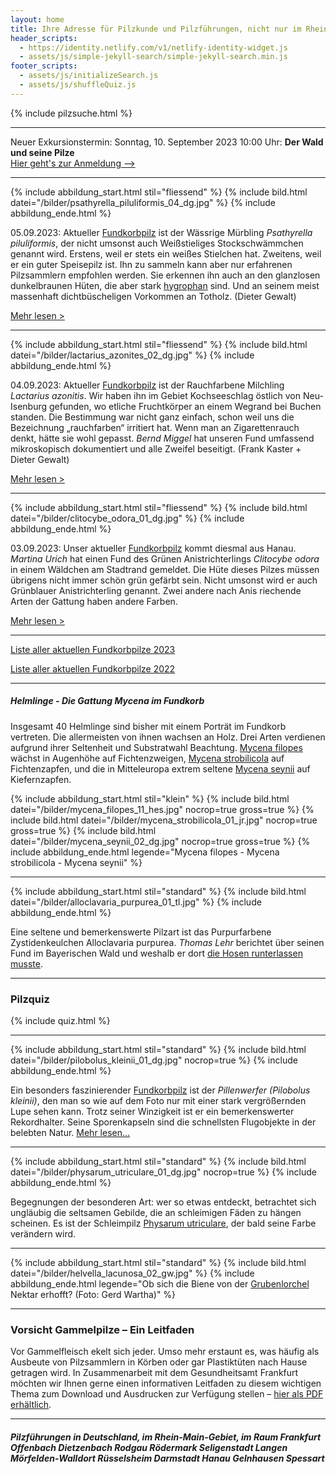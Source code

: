 ```yaml
---
layout: home
title: Ihre Adresse für Pilzkunde und Pilzführungen, nicht nur im Rhein-Main-Gebiet
header_scripts:
  - https://identity.netlify.com/v1/netlify-identity-widget.js
  - assets/js/simple-jekyll-search/simple-jekyll-search.min.js
footer_scripts:
  - assets/js/initializeSearch.js
  - assets/js/shuffleQuiz.js
---
```

{% include pilzsuche.html %}

- - -

Neuer Exkursionstermin: Sonntag, 10. September 2023 10:00 Uhr: **Der Wald und seine Pilze**\
[Hier geht's zur Anmeldung -->](/termine)

- - -

{% include abbildung_start.html stil="fliessend" %}
{% include bild.html datei="/bilder/psathyrella_piluliformis_04_dg.jpg" %}
{% include abbildung_ende.html %}

05.09.2023: Aktueller [Fundkorbpilz](AA "Glossar-") ist der Wässrige Mürbling *Psathyrella piluliformis*, der nicht umsonst auch Weißstieliges Stockschwämmchen genannt wird. Erstens, weil er stets ein weißes Stielchen hat. Zweitens, weil er ein guter Speisepilz ist. Ihn zu sammeln kann aber nur erfahrenen Pilzsammlern empfohlen werden. Sie erkennen ihn auch an den glanzlosen dunkelbraunen Hüten, die aber stark [hygrophan](hygrophan "Glossar") sind. Und an seinem meist massenhaft dichtbüscheligen Vorkommen an Totholz. (Dieter Gewalt)

[Mehr lesen >](/pilze/psathyrella-piluliformis-wässriger-mürbling)

<div style="clear:  both"></div>

- - -

{% include abbildung_start.html stil="fliessend" %}
{% include bild.html datei="/bilder/lactarius_azonites_02_dg.jpg" %}
{% include abbildung_ende.html %}

04.09.2023: Aktueller [Fundkorbpilz](AA "Glossar-") ist der Rauchfarbene Milchling *Lactarius azonitis*. Wir haben ihn im Gebiet Kochseeschlag östlich von Neu-Isenburg gefunden, wo etliche Fruchtkörper an einem Wegrand bei Buchen standen. Die Bestimmung war nicht ganz einfach, schon weil uns die Bezeichnung „rauchfarben“ irritiert hat. Wenn man an Zigarettenrauch denkt, hätte sie wohl gepasst. *Bernd Miggel* hat unseren Fund umfassend mikroskopisch dokumentiert und alle Zweifel beseitigt. (Frank Kaster + Dieter Gewalt)

[Mehr lesen >](/pilze/lactarius-azonites-rauchfarbener-milchling)

<div style="clear:  both"></div>

- - -

{% include abbildung_start.html stil="fliessend" %}
{% include bild.html datei="/bilder/clitocybe_odora_01_dg.jpg" %}
{% include abbildung_ende.html %}

03.09.2023: Unser aktueller [Fundkorbpilz](AA "Glossar-") kommt diesmal aus Hanau. *Martina Urich* hat einen Fund des Grünen Anistrichterlings *Clitocybe odora* in einem Wäldchen am Stadtrand gemeldet. Die Hüte dieses Pilzes müssen übrigens nicht immer schön grün gefärbt sein. Nicht umsonst wird er auch Grünblauer Anistrichterling genannt. Zwei andere nach Anis riechende Arten der Gattung haben andere Farben.

[Mehr lesen >](/pilze/clitocybe-odora-grüner-anistrichterling)

<div style="clear:  both"></div>

- - -

[Liste aller aktuellen Fundkorbpilze 2023](/artikel/liste-aller-aktuellen-fundkorbpilze-2023.html)

[Liste aller aktuellen Fundkorbpilze 2022](/artikel/liste-aller-aktuellen-fundkorbpilze-2022.html)

- - -

##### Helmlinge - Die Gattung *Mycena* im Fundkorb

Insgesamt 40 Helmlinge sind bisher mit einem Porträt im Fundkorb vertreten. Die allermeisten von ihnen wachsen an Holz. Drei Arten verdienen aufgrund ihrer Seltenheit und Substratwahl Beachtung. [Mycena filopes](/pilze/mycena-filopes-zerbrechlicher-fadenhelmling) wächst in Augenhöhe auf Fichtenzweigen, [Mycena strobilicola](/pilze/mycena-strobilicola-fichtenzapfenhelmling) auf Fichtenzapfen, und die in Mitteleuropa extrem seltene [Mycena seynii](/pilze/mycena-seynii-mediterraner-kiefernzapfenhelmling) auf Kiefernzapfen.

{% include abbildung_start.html stil="klein" %}
{% include bild.html datei="/bilder/mycena_filopes_11_hes.jpg" nocrop=true gross=true %}
{% include bild.html datei="/bilder/mycena_strobilicola_01_jr.jpg" nocrop=true gross=true %}
{% include bild.html datei="/bilder/mycena_seynii_02_dg.jpg" nocrop=true gross=true %}
{% include abbildung_ende.html legende="Mycena filopes - Mycena strobilicola - Mycena seynii" %}

- - -

{% include abbildung_start.html stil="standard" %}
{% include bild.html datei="/bilder/alloclavaria_purpurea_01_tl.jpg" %}
{% include abbildung_ende.html %}

Eine seltene und bemerkenswerte Pilzart ist das Purpurfarbene Zystidenkeulchen Alloclavaria purpurea. *Thomas Lehr* berichtet über seinen Fund im Bayerischen Wald und weshalb er dort [die Hosen runterlassen musste](/pilze/alloclavaria-purpurea-purpurfarbenes-zystidenkeulchen).

- - -

### Pilzquiz

{% include quiz.html %}

- - -

{% include abbildung_start.html stil="standard" %}
{% include bild.html datei="/bilder/pilobolus_kleinii_01_dg.jpg" nocrop=true %}
{% include abbildung_ende.html %}

Ein besonders faszinierender [Fundkorbpilz](AA "Glossar-") ist der *Pillenwerfer (Pilobolus kleinii)*, den man so wie auf dem Foto nur mit einer stark vergrößernden Lupe sehen kann. Trotz seiner Winzigkeit ist er ein bemerkenswerter Rekordhalter. Seine Sporenkapseln sind die schnellsten Flugobjekte in der belebten Natur. [Mehr lesen...](/pilze/pilobolus-kleinii-pillenwerfer)

- - -

{% include abbildung_start.html stil="standard" %}
{% include bild.html datei="/bilder/physarum_utriculare_01_dg.jpg" nocrop=true %}
{% include abbildung_ende.html %}

Begegnungen der besonderen Art: wer so etwas entdeckt, betrachtet sich ungläubig die seltsamen Gebilde, die an schleimigen Fäden zu hängen scheinen. Es ist der Schleimpilz [Physarum utriculare](/pilze/physarum-utriculare-fadenfruchtschleimpilz), der bald seine Farbe verändern wird.

- - -

{% include abbildung_start.html stil="standard" %}
{% include bild.html datei="/bilder/helvella_lacunosa_02_gw.jpg" %}
{% include abbildung_ende.html legende="Ob sich die Biene von der <a href='/pilze/helvella-lacunosa-grubenlorchel'>Grubenlorchel</a> Nektar erhofft?  (Foto: Gerd Wartha)" %}

- - -

### Vorsicht Gammelpilze – Ein Leitfaden

Vor Gammelfleisch ekelt sich jeder. Umso mehr erstaunt es, was häufig als Ausbeute von Pilzsammlern in Körben oder gar Plastiktüten nach Hause getragen wird. In Zusammenarbeit mit dem Gesundheitsamt Frankfurt möchten wir Ihnen gerne einen informativen Leitfaden zu diesem wichtigen Thema zum Download und Ausdrucken zur Verfügung stellen – [hier als PDF erhältlich](/assets/docs/Fundkorb.de-Gammelpilze.pdf).

- - -

##### Pilzführungen in Deutschland, im Rhein-Main-Gebiet, im Raum Frankfurt Offenbach Dietzenbach Rodgau Rödermark Seligenstadt Langen Mörfelden-Walldort Rüsselsheim Darmstadt Hanau Gelnhausen Spessart